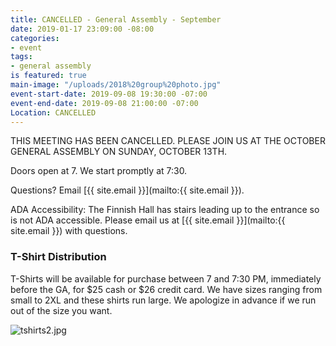 ```yaml
---
title: CANCELLED - General Assembly - September
date: 2019-01-17 23:09:00 -08:00
categories:
- event
tags:
- general assembly
is featured: true
main-image: "/uploads/2018%20group%20photo.jpg"
event-start-date: 2019-09-08 19:30:00 -07:00
event-end-date: 2019-09-08 21:00:00 -07:00
Location: CANCELLED
---
```


THIS MEETING HAS BEEN CANCELLED. PLEASE JOIN US AT THE OCTOBER GENERAL ASSEMBLY ON SUNDAY, OCTOBER 13TH.

Doors open at 7. We start promptly at 7:30.

Questions? Email [{{ site.email }}](mailto:{{ site.email }}).

ADA Accessibility: The Finnish Hall has stairs leading up to the entrance so is not ADA accessible. Please email us at [{{ site.email }}](mailto:{{ site.email }}) with questions.

### T-Shirt Distribution

T-Shirts will be available for purchase between 7 and 7:30 PM, immediately before the GA, for $25 cash or $26 credit card. We have sizes ranging from small to 2XL and these shirts run large. We apologize in advance if we run out of the size you want.

![tshirts2.jpg](/uploads/tshirts2.jpg)